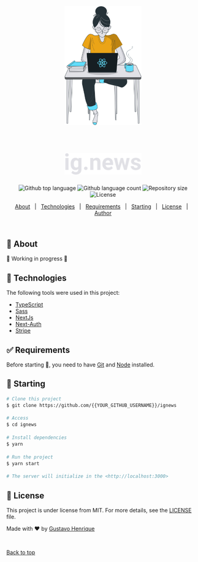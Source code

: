 <div align="center" id="top"> 
  <img src="./public/images/avatar.svg" alt="Ignews" width="200" />

  &#xa0;

  <!-- <a href="https://ignews.netlify.app">Demo</a> -->
</div>

<h1 align="center">
  <img src="./public/images/logo.svg" alt="Ignews" width="200" />
</h1>

<p align="center">
  <img alt="Github top language" src="https://img.shields.io/github/languages/top/guribeiro/ignews?color=56BEB8">

  <img alt="Github language count" src="https://img.shields.io/github/languages/count/guribeiro/ignews?color=56BEB8">

  <img alt="Repository size" src="https://img.shields.io/github/repo-size/guribeiro/ignews?color=56BEB8">

  <img alt="License" src="https://img.shields.io/github/license/guribeiro/ignews?color=56BEB8">

  <!-- <img alt="Github issues" src="https://img.shields.io/github/issues/{{YOUR_GITHUB_USERNAME}}/ignews?color=56BEB8" /> -->

  <!-- <img alt="Github forks" src="https://img.shields.io/github/forks/{{YOUR_GITHUB_USERNAME}}/ignews?color=56BEB8" /> -->

  <!-- <img alt="Github stars" src="https://img.shields.io/github/stars/{{YOUR_GITHUB_USERNAME}}/ignews?color=56BEB8" /> -->
</p>

<!-- Status -->

<!-- <h4 align="center"> 
	🚧  Ignews 🚀 Under construction...  🚧
</h4> 

<hr> -->

<p align="center">
  <a href="#dart-about">About</a> &#xa0; | &#xa0; 
  <a href="#rocket-technologies">Technologies</a> &#xa0; | &#xa0;
  <a href="#white_check_mark-requirements">Requirements</a> &#xa0; | &#xa0;
  <a href="#checkered_flag-starting">Starting</a> &#xa0; | &#xa0;
  <a href="#memo-license">License</a> &#xa0; | &#xa0;
  <a href="https://github.com/{{YOUR_GITHUB_USERNAME}}" target="_blank">Author</a>
</p>

<br>

## :dart: About ##

🚧 Working in progress 🚧

<!--
## :sparkles: Features ##

:heavy_check_mark: Feature 1;\
:heavy_check_mark: Feature 2;\
:heavy_check_mark: Feature 3;

-->
## :rocket: Technologies ##

The following tools were used in this project:

- [TypeScript](https://www.typescriptlang.org/)
- [Sass](https://sass-lang.com/)
- [NextJs](https://nextjs.org/)
- [Next-Auth](https://next-auth.js.org/)
- [Stripe](https://stripe.com/br)

## :white_check_mark: Requirements ##

Before starting :checkered_flag:, you need to have [Git](https://git-scm.com) and [Node](https://nodejs.org/en/) installed.

## :checkered_flag: Starting ##

```bash
# Clone this project
$ git clone https://github.com/{{YOUR_GITHUB_USERNAME}}/ignews

# Access
$ cd ignews

# Install dependencies
$ yarn

# Run the project
$ yarn start

# The server will initialize in the <http://localhost:3000>
```

## :memo: License ##

This project is under license from MIT. For more details, see the [LICENSE](LICENSE.md) file.


Made with :heart: by <a href="https://github.com/guribeiro" target="_blank">Gustavo Henrique</a>

&#xa0;

<a href="#top">Back to top</a>
